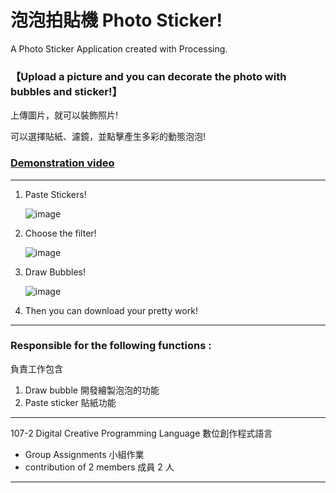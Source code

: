 # 泡泡拍貼機 Photo Sticker!

A Photo Sticker Application created with Processing.

### 【Upload a picture and you can decorate the photo with bubbles and sticker!】

上傳圖片，就可以裝飾照片!

可以選擇貼紙、濾鏡，並點擊產生多彩的動態泡泡!

### [Demonstration video](https://youtu.be/fHP3JU6b5sY)

---

1. Paste Stickers!

   ![image](https://j.gifs.com/Pjr50w.gif)

2. Choose the filter!

   ![image](https://j.gifs.com/464Yl1.gif)

3. Draw Bubbles!

   ![image](https://j.gifs.com/ywMJZ7.gif)

4. Then you can download your pretty work!

---

### Responsible for the following functions :

負責工作包含

1. Draw bubble 開發繪製泡泡的功能
2. Paste sticker 貼紙功能

---

107-2 Digital Creative Programming Language 數位創作程式語言

- Group Assignments 小組作業
- contribution of 2 members 成員 2 人

---
